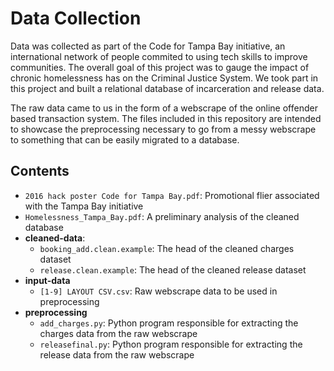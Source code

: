 # Data Collection
Data was collected as part of the Code for Tampa Bay initiative, an international network of people commited to using tech skills to improve communities. The overall goal of this project was to gauge the impact of chronic homelessness has on the Criminal Justice System. We took part in this project and built a relational database of incarceration and release data.  

The raw data came to us in the form of a webscrape of the online offender based transaction system. The files included in this repository are intended to showcase the preprocessing necessary to go from a messy webscrape to something that can be easily migrated to a database.


## Contents

- `2016 hack poster Code for Tampa Bay.pdf`: Promotional flier associated with the Tampa Bay initiative
- `Homelessness_Tampa_Bay.pdf`: A preliminary analysis of the cleaned database
- **cleaned-data**:
	* `booking_add.clean.example`: The head of the cleaned charges dataset
	* `release.clean.example`: The head of the cleaned release dataset
- **input-data**
	* `[1-9] LAYOUT CSV.csv`: Raw webscrape data to be used in preprocessing
- **preprocessing**
	* `add_charges.py`: Python program responsible for extracting the charges data from the raw webscrape
	* `releasefinal.py`: Python program responsible for extracting the release data from the raw webscrape
	


